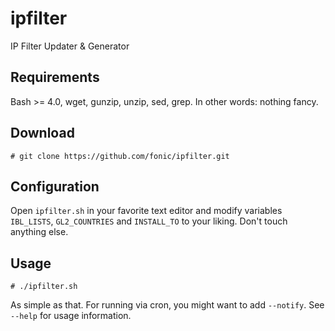 # ipfilter
IP Filter Updater &amp; Generator
## Requirements
Bash >= 4.0, wget, gunzip, unzip, sed, grep. In other words: nothing fancy.
## Download
```
# git clone https://github.com/fonic/ipfilter.git
```
## Configuration
Open `ipfilter.sh` in your favorite text editor and modify variables `IBL_LISTS`, `GL2_COUNTRIES` and `INSTALL_TO` to your liking. Don't touch anything else.
## Usage
```
# ./ipfilter.sh
```
As simple as that. For running via cron, you might want to add `--notify`. See `--help` for usage information.

